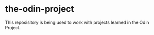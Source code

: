 # the-odin-project
This reposisitory is being used to work with projects learned in the Odin Project.